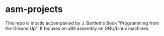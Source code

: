 # asm-projects


This repo is mostly accompanied by J. Bartlett's Book "Programming from the Ground Up".
It focuses on x86 assembly on GNU/Linux machines. 
